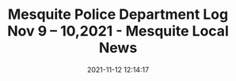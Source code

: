 ---
"title": "Mesquite Police Department Log Nov 9 – 10,2021 - Mesquite Local News"
"date": "2021-11-12 12:14:17"
"feed_name": "GOOGLENEWSCONSTRUCTION"
"feed_website": "https://news.google.com/search?q=construction%2Bincident&hl=en-US&gl=US&ceid=US:en"
"feed_rss": "https://news.google.com/rss/search?q=construction%2Bincident&hl=en-US&gl=US&ceid=US:en"
"link": "https://mesquitelocalnews.com/2021/11/12/mesquite-police-department-log-nov-9-102021/"
"source": "{'href': 'https://mesquitelocalnews.com', 'title': 'Mesquite Local News'}"
"file": "_posts/2021-1-1-969e12062178b97778daf158cf12705a60122838.md"
"accident": "0"
"drilling": "0"
"dead": "0"
"injured": "0"
"arrested": "0"
"place": "unknown place"
"where": "unknown site"
"causes": "unknown"
"place_uri": "unknown place"
---